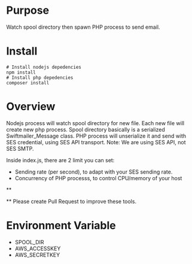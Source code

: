 # Purpose
Watch spool directory then spawn PHP process to send email.

# Install
```
# Install nodejs depedencies
npm install
# Install php depedencies
composer install
```

# Overview
Nodejs process will watch spool directory for new file.
Each new file will create new php process.
Spool directory basically is a serialized Swiftmailer_Message class. PHP process will unserialize it and send with SES credential, using SES API transport.
Note: We are using SES API, not SES SMTP.

Inside index.js, there are 2 limit you can set:
- Sending rate (per second), to adapt with your SES sending rate.
- Concurrency of PHP processs, to control CPU/memory of your host

** 

** Please create Pull Request to improve these tools.

# Environment Variable
- SPOOL_DIR
- AWS_ACCESSKEY
- AWS_SECRETKEY
